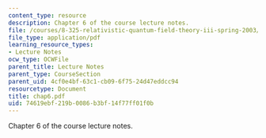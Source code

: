 ```yaml
---
content_type: resource
description: Chapter 6 of the course lecture notes.
file: /courses/8-325-relativistic-quantum-field-theory-iii-spring-2003/74619ebf219b0086b3bf14f77ff01f0b_chap6.pdf
file_type: application/pdf
learning_resource_types:
- Lecture Notes
ocw_type: OCWFile
parent_title: Lecture Notes
parent_type: CourseSection
parent_uid: 4cf0e4bf-63c1-cb09-6f75-24d47eddcc94
resourcetype: Document
title: chap6.pdf
uid: 74619ebf-219b-0086-b3bf-14f77ff01f0b
---
```

Chapter 6 of the course lecture notes.

